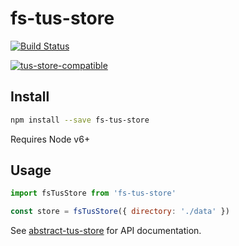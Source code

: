 # fs-tus-store

[![Build Status](https://travis-ci.org/blockai/fs-tus-store.svg?branch=master)](https://travis-ci.org/blockai/fs-tus-store)

[![tus-store-compatible](https://github.com/blockai/abstract-tus-store/raw/master/badge.png)](https://github.com/blockai/abstract-tus-store)

## Install

```bash
npm install --save fs-tus-store
```

Requires Node v6+

## Usage

```javascript
import fsTusStore from 'fs-tus-store'

const store = fsTusStore({ directory: './data' })
```

See
[abstract-tus-store](https://github.com/blockai/abstract-tus-store#api)
for API documentation.

